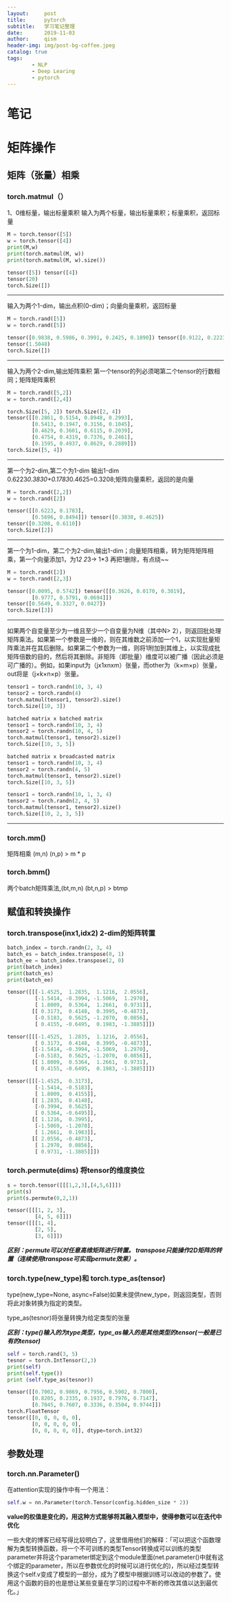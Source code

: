 ```yaml
---
layout:     post
title:      pytorch
subtitle:   学习笔记整理
date:       2019-11-03
author:     qism
header-img: img/post-bg-coffee.jpeg
catalog: true
tags:    
        - NLP
        - Deep Learing
        - pytorch
---
```

# 笔记

# 矩阵操作

## 矩阵（张量）相乘

### torch.matmul（）

1、0维标量，输出标量乘积
输入为两个标量，输出标量乘积；标量乘积，返回标量
```python
M = torch.tensor([5])
w = torch.tensor([4])
print(M,w)
print(torch.matmul(M, w))
print(torch.matmul(M, w).size())

tensor([5]) tensor([4])
tensor(20)
torch.Size([])
```
-------------------------
输入为两个1-dim，输出点积(0-dim)；向量向量乘积，返回标量
```python
M = torch.rand([5])
w = torch.rand([5])

tensor([0.9838, 0.5986, 0.3991, 0.2425, 0.1890]) tensor([0.9122, 0.2223, 0.4347, 0.8645, 0.4820])
tensor(1.5048)
torch.Size([])
```
---------------------------
输入为两个2-dim,输出矩阵乘积 第一个tensor的列必须喝第二个tensor的行数相同；矩阵矩阵乘积
```python
M = torch.rand([5,2])
w = torch.rand([2,4])

torch.Size([5, 2]) torch.Size([2, 4])
tensor([[0.2861, 0.5154, 0.8948, 0.2993],
        [0.5413, 0.1947, 0.3156, 0.1045],
        [0.4629, 0.3601, 0.6115, 0.2039],
        [0.4754, 0.4319, 0.7376, 0.2461],
        [0.1595, 0.4937, 0.8629, 0.2889]])
torch.Size([5, 4])
```

-------------------------
第一个为2-dim,第二个为1-dim 输出1-dim 0.6223*0.3830+0.1783*0.4625=0.3208;矩阵向量乘积，返回的是向量
```python
M = torch.rand([2,2])
w = torch.rand([2])

tensor([[0.6223, 0.1783],
        [0.5696, 0.8494]]) tensor([0.3830, 0.4625])
tensor([0.3208, 0.6110])
torch.Size([2])
```
------------------------
第一个为1-dim，第二个为2-dim,输出1-dim；向量矩阵相乘，转为矩阵矩阵相乘，第一个向量添加1，为1*2 2*3-> 1*3 再把1删除，有点绕~~
```python
M = torch.rand([2])
w = torch.rand([2,3])

tensor([0.0095, 0.5742]) tensor([[0.3626, 0.0170, 0.3019],
        [0.9777, 0.5791, 0.0694]])
tensor([0.5649, 0.3327, 0.0427])
torch.Size([3])
```
----------------------------
如果两个自变量至少为一维且至少一个自变量为N维（其中N> 2），则返回批处理矩阵乘法。如果第一个参数是一维的，则在其维数之前添加一个1，以实现批量矩阵乘法并在其后删除。如果第二个参数为一维，则将1附加到其维上，以实现成批矩阵倍数的目的，然后将其删除。非矩阵（即批量）维度可以被广播（因此必须是可广播的）。例如，如果input为（jx1xnxm）张量，而other为（k×m×p）张量，out将是（j×k×n×p）张量。
```python
tensor1 = torch.randn(10, 3, 4)
tensor2 = torch.randn(4)
torch.matmul(tensor1, tensor2).size()
torch.Size([10, 3])

batched matrix x batched matrix
tensor1 = torch.randn(10, 3, 4)
tensor2 = torch.randn(10, 4, 5)
torch.matmul(tensor1, tensor2).size()
torch.Size([10, 3, 5])

batched matrix x broadcasted matrix
tensor1 = torch.randn(10, 3, 4)
tensor2 = torch.randn(4, 5)
torch.matmul(tensor1, tensor2).size()
torch.Size([10, 3, 5])

tensor1 = torch.randn(10, 1, 3, 4)
tensor2 = torch.randn(2, 4, 5)
torch.matmul(tensor1, tensor2).size()
torch.Size([10, 2, 3, 5])
```
---------------------------------

### torch.mm()
   矩阵相乘 (m,n) (n,p) > m * p

### torch.bmm()

   两个batch矩阵乘法,(bt,m,n) (bt,n,p) > bt*m*p

## 赋值和转换操作

### torch.transpose(inx1,idx2) 2-dim的矩阵转置

```python
batch_index = torch.randn(2, 3, 4)
batch_es = batch_index.transpose(0, 1)
batch_ee = batch_index.transpose(2, 0)
print(batch_index)
print(batch_es)
print(batch_ee)

tensor([[[-1.4525,  1.2835,  1.1216,  2.0556],
         [-1.5414, -0.3994, -1.5069,  1.2970],
         [ 1.8009,  0.5364,  1.2661,  0.9731]],
        [[ 0.3173,  0.4148,  0.3995, -0.4873],
         [-0.5183,  0.5625, -1.2070,  0.0856],
         [ 0.4155, -0.6495,  0.1983, -1.3885]]])

tensor([[[-1.4525,  1.2835,  1.1216,  2.0556],
         [ 0.3173,  0.4148,  0.3995, -0.4873]],
        [[-1.5414, -0.3994, -1.5069,  1.2970],
         [-0.5183,  0.5625, -1.2070,  0.0856]],
        [[ 1.8009,  0.5364,  1.2661,  0.9731],
         [ 0.4155, -0.6495,  0.1983, -1.3885]]])

tensor([[[-1.4525,  0.3173],
         [-1.5414, -0.5183],
         [ 1.8009,  0.4155]],
        [[ 1.2835,  0.4148],
         [-0.3994,  0.5625],
         [ 0.5364, -0.6495]],
        [[ 1.1216,  0.3995],
         [-1.5069, -1.2070],
         [ 1.2661,  0.1983]],
        [[ 2.0556, -0.4873],
         [ 1.2970,  0.0856],
         [ 0.9731, -1.3885]]])
```

### torch.permute(dims) 将tensor的维度换位
```python
s = torch.tensor([[[1,2,3],[4,5,6]]])
print(s)
print(s.permute(0,2,1))

tensor([[[1, 2, 3],
         [4, 5, 6]]])
tensor([[[1, 4],
         [2, 5],
         [3, 6]]])
```

***区别：permute可以对任意高维矩阵进行转置。
transpose只能操作2D矩阵的转置（连续使用transpose可实现permute效果）。***

### torch.type(new_type)和 torch.type_as(tensor)

type(new_type=None, async=False)如果未提供new_type，则返回类型，否则将此对象转换为指定的类型。 

type_as(tesnor)将张量转换为给定类型的张量

***区别：type()输入的为type类型，type_as输入的是其他类型的tensor(一般是已有的tensor)***

```python
self = torch.rand(3, 5)
tesnor = torch.IntTensor(2,3)
print(self)
print(self.type())
print (self.type_as(tesnor))

tensor([[0.7002, 0.9869, 0.7956, 0.5902, 0.7800],
        [0.8205, 0.2335, 0.1937, 0.7976, 0.7147],
        [0.7045, 0.7607, 0.3336, 0.3504, 0.9744]])
torch.FloatTensor
tensor([[0, 0, 0, 0, 0],
        [0, 0, 0, 0, 0],
        [0, 0, 0, 0, 0]], dtype=torch.int32)
```
## 参数处理

### torch.nn.Parameter()

在attention实现的操作中有一个用法：
```python
self.w = nn.Parameter(torch.Tensor(config.hidden_size * 2)) 
```
**value的权值是变化的，用这种方式能够将其融入模型中，使得参数可以在迭代中优化**
      
一些大佬的博客已经写得比较明白了，这里借用他们的解释：「可以把这个函数理解为类型转换函数，将一个不可训练的类型Tensor转换成可以训练的类型parameter并将这个parameter绑定到这个module里面(net.parameter()中就有这个绑定的parameter，所以在参数优化的时候可以进行优化的)，所以经过类型转换这个self.v变成了模型的一部分，成为了模型中根据训练可以改动的参数了。使用这个函数的目的也是想让某些变量在学习的过程中不断的修改其值以达到最优化。」







